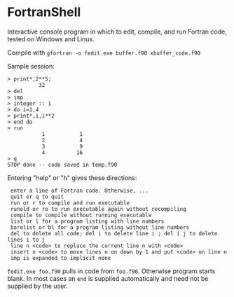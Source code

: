 # FortranShell
Interactive console program in which to edit, compile, and run Fortran code, tested on Windows and Linux.

Compile with `gfortran -o fedit.exe buffer.f90 xbuffer_code.f90`

Sample session:

```
> print*,2**5;
          32
> del
> imp
> integer :: i
> do i=1,4
> print*,i,i**2
> end do
> run
           1           1
           2           4
           3           9
           4          16
> q
STOP done -- code saved in temp.f90
```

Entering "help" or "h" gives these directions:
```
 enter a line of Fortran code. Otherwise, ...
 quit or q to quit
 run or r to compile and run executable
 runold or ro to run executable again without recompiling
 compile to compile without running executable
 list or l for a program listing with line numbers
 barelist or bl for a program listing without line numbers
 del to delete all code; del i to delete line i ; del i j to delete lines i to j
 line n <code> to replace the current line n with <code>
 insert n <code> to move lines n on down by 1 and put <code> on line n
 imp is expanded to implicit none
```
`fedit.exe foo.f90` pulls in code from `foo.f90`. Otherwise program starts blank. In most cases
an ```end``` is supplied automatically and need not be supplied by the user.
